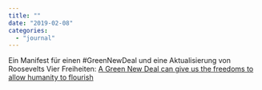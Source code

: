 ```yaml
---
title: ""
date: "2019-02-08"
categories: 
  - "journal"
---
```


Ein Manifest für einen #GreenNewDeal und eine Aktualisierung von Roosevelts Vier Freiheiten: [A Green New Deal can give us the freedoms to allow humanity to flourish](https://www.theguardian.com/commentisfree/2019/feb/07/green-new-deal-climate-change-us-politics)
